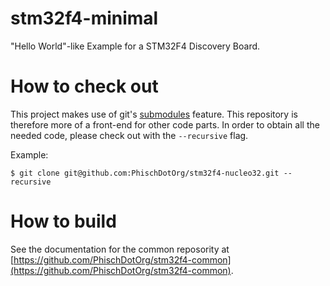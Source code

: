 # stm32f4-minimal
"Hello World"-like Example for a STM32F4 Discovery Board.

# How to check out
This project makes use of git's [submodules](https://git-scm.com/book/en/v2/Git-Tools-Submodules) feature. This repository is therefore more of a front-end for other code parts. In order to obtain all the needed code, please check out with the `--recursive` flag.

Example:

```
$ git clone git@github.com:PhischDotOrg/stm32f4-nucleo32.git --recursive
```

# How to build
See the documentation for the common reposority at [https://github.com/PhischDotOrg/stm32f4-common](https://github.com/PhischDotOrg/stm32f4-common).
